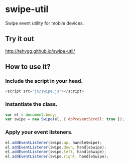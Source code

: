 # swipe-util
Swipe event utility for mobile devices.

## Try it out
http://tehvgg.github.io/swipe-util/

## How to use it?
### Include the script in your head.
```javascript
<script src="js/swipe.js"></script>
```
### Instantiate the class.
```javascript
var el = document.body;
var swipe = new Swipe(el, { doPreventScroll: true });
```
### Apply your event listeners.
```javascript
el.addEventListener(swipe.up, handleSwipe);
el.addEventListener(swipe.down, handleSwipe);
el.addEventListener(swipe.left, handleSwipe);
el.addEventListener(swipe.right, handleSwipe);
```

